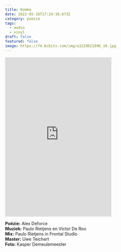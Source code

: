 ```yaml
---
title: Komma
date: 2022-05-26T17:24:10.673Z
category: poezie
tags:
  - audio
  - vinyl
draft: false
featured: false
image: https://f4.bcbits.com/img/a1329621096_16.jpg
---
```

<iframe style="border: 0; width: 350px; height: 522px;" src="https://bandcamp.com/EmbeddedPlayer/album=2742352882/size=large/bgcol=ffffff/linkcol=0687f5/transparent=true/" seamless><a href="https://alexdeforce.bandcamp.com/album/komma">Komma by Alex Deforce, Paulo Rietjens, Victor De Roo</a></iframe>

**Poëzie:** Alex Deforce\
**Muziek:** Paulo Rietjens en Victor De Roo\
**Mix:** Paulo Rietjens in Frontal Studio\
**Master:** Uwe Teichert\
**Foto:** Kasper Demeulemeester